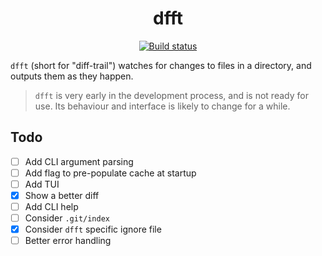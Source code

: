 <p align="center">
  <h1 align="center">dfft</h1>
  <p align="center">
    <a href="https://github.com/dhth/dfft/actions/workflows/main.yml"><img alt="Build status" src="https://img.shields.io/github/actions/workflow/status/dhth/dfft/main.yml?style=flat-square"></a>
  </p>
</p>

`dfft` (short for "diff-trail") watches for changes to files in a directory, and
outputs them as they happen.

> `dfft` is very early in the development process, and is not ready for use.
> Its behaviour and interface is likely to change for a while.

Todo
---

- [ ] Add CLI argument parsing
- [ ] Add flag to pre-populate cache at startup
- [ ] Add TUI
- [x] Show a better diff
- [ ] Add CLI help
- [ ] Consider `.git/index`
- [x] Consider `dfft` specific ignore file
- [ ] Better error handling
